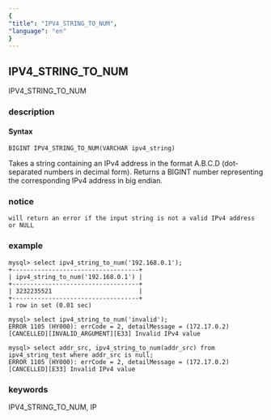 ```yaml
---
{
"title": "IPV4_STRING_TO_NUM",
"language": "en"
}
---
```


<!-- 
Licensed to the Apache Software Foundation (ASF) under one
or more contributor license agreements.  See the NOTICE file
distributed with this work for additional information
regarding copyright ownership.  The ASF licenses this file
to you under the Apache License, Version 2.0 (the
"License"); you may not use this file except in compliance
with the License.  You may obtain a copy of the License at
  http://www.apache.org/licenses/LICENSE-2.0
Unless required by applicable law or agreed to in writing,
software distributed under the License is distributed on an
"AS IS" BASIS, WITHOUT WARRANTIES OR CONDITIONS OF ANY
KIND, either express or implied.  See the License for the
specific language governing permissions and limitations
under the License.
-->

## IPV4_STRING_TO_NUM

<version since="dev">

IPV4_STRING_TO_NUM

</version>

### description

#### Syntax

`BIGINT IPV4_STRING_TO_NUM(VARCHAR ipv4_string)`

Takes a string containing an IPv4 address in the format A.B.C.D (dot-separated numbers in decimal form). Returns a BIGINT number representing the corresponding IPv4 address in big endian.

### notice

`will return an error if the input string is not a valid IPv4 address or NULL`

### example
```
mysql> select ipv4_string_to_num('192.168.0.1'); 
+-----------------------------------+ 
| ipv4_string_to_num('192.168.0.1') | 
+-----------------------------------+ 
| 3232235521                        | 
+-----------------------------------+ 
1 row in set (0.01 sec)

mysql> select ipv4_string_to_num('invalid'); 
ERROR 1105 (HY000): errCode = 2, detailMessage = (172.17.0.2)[CANCELLED][INVALID_ARGUMENT][E33] Invalid IPv4 value

mysql> select addr_src, ipv4_string_to_num(addr_src) from ipv4_string_test where addr_src is null;
ERROR 1105 (HY000): errCode = 2, detailMessage = (172.17.0.2)[CANCELLED][E33] Invalid IPv4 value
```

### keywords

IPV4_STRING_TO_NUM, IP